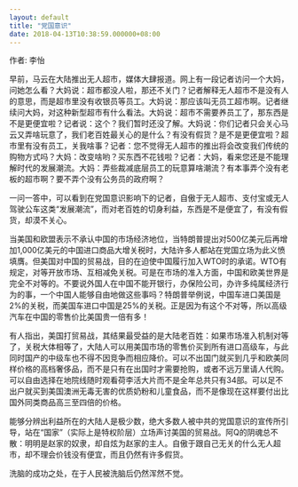 ```yaml
---
layout: default
title: "党国意识"
date: 2018-04-13T10:38:59.000000+08:00
---
```


作者: 李怡

早前，马云在大陆推出无人超市，媒体大肆报道。网上有一段记者访问一个大妈，问她怎么看？大妈说：超市都没人啦，那还不关门？记者解释无人超市不是没有人的意思，而是超市里没有收银员等员工。大妈说：那应该叫无员工超市啊。记者继续问大妈，对这种新型超市有什么看法。大妈说：超市不需要养员工了，那东西是不是更便宜啦？记者说：这个？我们暂时还没了解。大妈说：你们记者只会关心马云又弄啥玩意了，我们老百姓最关心的是什么？有没有假货？是不是更便宜啦？超市里有没有员工，关我啥事？记者：您不觉得无人超市的推出将会改变我们传统的购物方式吗？大妈：改变啥哟？买东西不花钱啦？记者：大妈，看来您还是不能理解时代的发展潮流。大妈：弄些裁减底层员工的玩意算啥潮流？有本事弄个没有老板的超市啊？要不弄个没有公务员的政府啊？

一问一答中，可以看到在党国意识影响下的记者，自傲于无人超市、支付宝或无人驾驶公车这类“发展潮流”，而对老百姓的切身利益，东西是不是便宜了，有没有假货，却漠不关心。

当美国和欧盟表示不承认中国的市场经济地位，当特朗普提出对500亿美元后再增加1,000亿美元的中国进口商品大增关税时，大陆许多人都站在党国立场为此义愤填膺。但美国对中国的贸易战，目的在迫使中国履行加入WTO时的承诺。WTO有规定，对等开放市场、互相减免关税。可是在市场的准入方面，中国和欧美世界是完全不对等的。不要说外国人在中国不能开银行，办保险公司，办许多纯属经济行为的事，一个中国人能够自由地做这些事吗？特朗普举例说，中国车进口美国是2%的关税，而美国车进口中国是25%的关税。正是因为有这个不对等，所以高级汽车在中国的零售价比美国贵一倍有多！

有人指出，美国打贸易战，其结果最受益的是大陆老百姓：如果市场准入机制对等了，关税大体相等了，大陆人可以用美国市场的零售价买到所有进口高级车，与此同时国产的中级车也不得不因竞争而相应降价。可以不出国门就买到几乎和欧美同样价格的高档奢侈品，而不是只有在出国时才需要抢购，或者不远万里请人代购。可以自由选择在地院线随时观看荷李活大片而不是全年总共只有34部。可以足不出户就买到美国澳洲无毒无害的优质奶粉和儿童食品，而不是像现在这样要付出比国外同类商品高三至四倍的价格。

能够分辨出利益所在的大陆人是极少数，绝大多数人被中共的党国意识的宣传所引导，站在“国家”（实际上是特权阶层）立场声讨美国的贸易战。阿Q的阴魂总不散：明明是赵家的奴隶，却自炫为赵家的主人。自傲于跟自己无关的什么无人超市，却不理会价钱没有便宜，而且仍然有许多假货。

洗脑的成功之处，在于人民被洗脑后仍然浑然不觉。

